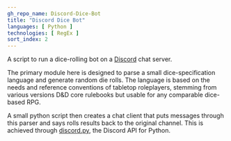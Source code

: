 ```yaml
---
gh_repo_name: Discord-Dice-Bot
title: "Discord Dice Bot"
languages: [ Python ]
technologies: [ RegEx ]
sort_index: 2
---
```

A script to run a dice-rolling bot on a [Discord] chat server.

The primary module here is designed to parse a small dice-specification language and generate random die rolls.
The language is based on the needs and reference conventions of tabletop roleplayers, stemming from various versions D&D core rulebooks but usable for any comparable dice-based RPG.

A small python script then creates a chat client that puts messages through this parser and says rolls results back to the original channel. This is achieved through [discord.py], the Discord API for Python.

[discord]: https://discordapp.com
[discord.py]: https://github.com/Rapptz/discord.py

